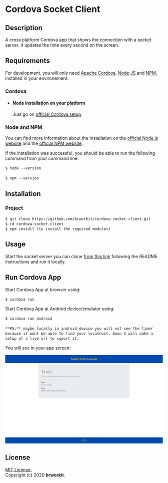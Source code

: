 # Cordova Socket Client 

## Description
A cross platform Cordova app that shows the connection with a socket server. It updates the time every second on the screen.

## Requirements
For development, you will only need [Apache Cordova](https://cordova.apache.org/), [Node JS](https://nodejs.org/) and [NPM](https://npmjs.org/), installed in your environement. 

### Cordova

- #### Node installation on your platform

  Just go on [official Cordova setup](https://cordova.apache.org/docs/en/latest/guide/cli/index.html).

### Node and NPM

You can find more information about the installation on the [official Node.js website](https://nodejs.org/) and the [official NPM website](https://npmjs.org/).

If the installation was successful, you should be able to run the following command from your command line:

    $ node --version        

    $ npm --version
    
## Installation

### Project
    $ git clone https://github.com/brworkit/cordova-socket-client.git
    $ cd cordova-socket-client
    $ npm install (to install the required modules)
    
## Usage

Start the socket server you can clone [from this link](https://github.com/brworkit/socket-node-example.git) following the README instructions and run it locally.

## Run Cordova App

Start Cordova App at browser using:
    
    $ cordova run

Start Cordova App at Android device/emulator using:
    
    $ cordova run android

    **PS:** maybe locally in android device you will not see the timer because it wont be able to find your localhost. Soon I will make a setup of a live url to suport it.

You will see in your app screen:
    
![Web Application](screenshot-web.png)
    

## License
[MIT License.](https://opensource.org/licenses/MIT)    
Copyright (c) 2020 **brworkit**.